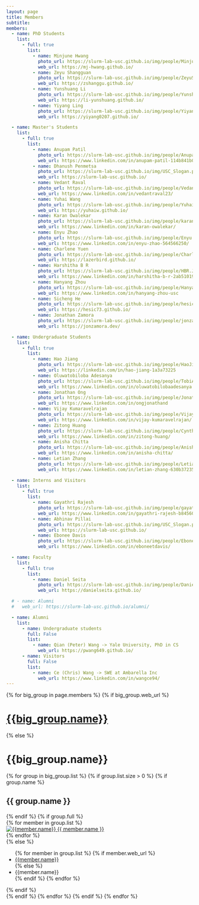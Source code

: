 ```yaml
---
layout: page
title: Members
subtitle:
members:
  - name: PhD Students
    list:
      - full: true
        list:
          - name: Minjune Hwang
            photo_url: https://slurm-lab-usc.github.io/img/people/MinjuneHwang.png
            web_url: https://mj-hwang.github.io/
          - name: Zeyu Shangguan
            photo_url: https://slurm-lab-usc.github.io/img/people/ZeyuShangguan.jpeg
            web_url: https://zshanggu.github.io/
          - name: Yunshuang Li
            photo_url: https://slurm-lab-usc.github.io/img/people/Yunshuang.jpeg
            web_url: https://li-yunshuang.github.io/
          - name: Yiyang Ling
            photo_url: https://slurm-lab-usc.github.io/img/people/Yiyang.jpg
            web_url: https://yiyang0207.github.io/

  - name: Master's Students
    list:
      - full: true
        list:
          - name: Anupam Patil
            photo_url: https://slurm-lab-usc.github.io/img/people/AnupamPatil.jpeg
            web_url: https://www.linkedin.com/in/anupam-patil-114b841b0/
          - name: Dhanush Penmetsa
            photo_url: https://slurm-lab-usc.github.io/img/USC_Slogan.png
            web_url: https://slurm-lab-usc.github.io/
          - name: Vedant Raval
            photo_url: https://slurm-lab-usc.github.io/img/people/VedantRaval.jpeg
            web_url: https://www.linkedin.com/in/vedantraval23/
          - name: Yuhai Wang
            photo_url: https://slurm-lab-usc.github.io/img/people/Yuhai.jpg
            web_url: https://yuhaiw.github.io/
          - name: Karan Owalekar
            photo_url: https://slurm-lab-usc.github.io/img/people/karanOwalekar.jpg
            web_url: https://www.linkedin.com/in/karan-owalekar/
          - name: Enyu Zhao
            photo_url: https://slurm-lab-usc.github.io/img/people/Enyu.jpeg
            web_url: https://www.linkedin.com/in/enyu-zhao-564566250/
          - name: Charlene Yuen
            photo_url: https://slurm-lab-usc.github.io/img/people/Charlene.jpg
            web_url: https://lazerbird.github.io/
          - name: Harshitha B R
            photo_url: https://slurm-lab-usc.github.io/img/people/HBR.JPG
            web_url: https://www.linkedin.com/in/harshitha-b-r-2ab510190/
          - name: Hanyang Zhou
            photo_url: https://slurm-lab-usc.github.io/img/people/HanyangZHOU.png
            web_url: https://www.linkedin.com/in/hanyang-zhou-usc
          - name: Sicheng He
            photo_url: https://slurm-lab-usc.github.io/img/people/hesicheng.jpg
            web_url: https://hesic73.github.io/
          - name: Jonathan Zamora
            photo_url: https://slurm-lab-usc.github.io/img/people/jonzamora.jpg
            web_url: https://jonzamora.dev/

  - name: Undergraduate Students
    list:
      - full: true
        list:
          - name: Hao Jiang
            photo_url: https://slurm-lab-usc.github.io/img/people/HaoJiang.jpg
            web_url: https://linkedin.com/in/hao-jiang-1a3a73225
          - name: Oluwatobiloba Adesanya
            photo_url: https://slurm-lab-usc.github.io/img/people/TobiAdesanya.jpeg
            web_url: https://www.linkedin.com/in/oluwatobilobaadesanya
          - name: Jonathan Ong
            photo_url: https://slurm-lab-usc.github.io/img/people/JonathanOng.jpg
            web_url: https://www.linkedin.com/in/ongjonathand
          - name: Vijay Kumaravelrajan
            photo_url: https://slurm-lab-usc.github.io/img/people/VijayKumaravelrajan.jpg
            web_url: https://www.linkedin.com/in/vijay-kumaravelrajan/
          - name: Zitong Huang
            photo_url: https://slurm-lab-usc.github.io/img/people/Cynthia.jpeg
            web_url: https://www.linkedin.com/in/zitong-huang/
          - name: Anisha Chitta
            photo_url: https://slurm-lab-usc.github.io/img/people/AnishaChitta.jpeg
            web_url: https://www.linkedin.com/in/anisha-chitta/
          - name: Letian Zhang
            photo_url: https://slurm-lab-usc.github.io/img/people/LetianZhang.jpeg
            web_url: https://www.linkedin.com/in/letian-zhang-630b37235/

  - name: Interns and Visitors
    list:
      - full: true
        list:
          - name: Gayathri Rajesh
            photo_url: https://slurm-lab-usc.github.io/img/people/gayathri.jpg
            web_url: https://www.linkedin.com/in/gayathri-rajesh-b84560228/
          - name: Abhinav Pillai
            photo_url: https://slurm-lab-usc.github.io/img/USC_Slogan.png
            web_url: https://slurm-lab-usc.github.io/
          - name: Ebonee Davis
            photo_url: https://slurm-lab-usc.github.io/img/people/EboneeDavis.jpeg
            web_url: https://www.linkedin.com/in/eboneetdavis/

  - name: Faculty
    list:
      - full: true
        list:
          - name: Daniel Seita
            photo_url: https://slurm-lab-usc.github.io/img/people/Daniel_2023_square.png
            web_url: https://danielseita.github.io/

  # - name: Alumni
  #   web_url: https://slurm-lab-usc.github.io/alumni/

  - name: Alumni
    list:
      - name: Undergraduate students
        full: False
        list:
          - name: Qian (Peter) Wang -> Yale University, PhD in CS
            web_url: https://pwang649.github.io/
      - name: Visitors
        full: False
        list:
          - name: Ce (Chris) Wang -> SWE at Ambarella Inc
            web_url: https://www.linkedin.com/in/wangce94/
---
```


<div class="row">
  {% for big_group in page.members %}
    {% if big_group.web_url %}
      <h1> <a href="{{big_group.web_url}}"> {{big_group.name}} </a> </h1>
    {% else %}
      <h1> {{big_group.name}} </h1>
      {% for group in big_group.list %}
        {% if group.list.size > 0 %}
          {% if group.name %}
            <h2 style="text-align: left; margin-bottom: 20px;"> {{ group.name }} </h2>
          {% endif %}
          {% if group.full %}
          <div class="row member-row">
            {% for member in group.list %}
              <div class="col-xl-3 col-lg-3 col-md-3 text-center col-sm-6 col-xs-6 member-col">
                <a target="_blank" href="{{ member.web_url }}">
                  <img class="img-responsive" src="{{ member.photo_url }}" alt="{{member.name}}">
                </a>
                <a target="_blank" href="{{ member.web_url }}">
                  {{ member.name }}
                </a>
              </div>
            {% endfor %}
          </div>
          {% else %}
            <ul>
              {% for member in group.list %}
                {% if member.web_url %}
                  <li><a href="{{member.web_url}}"> {{member.name}} </a></li>
                {% else %}
                  <li><a> {{member.name}} </a></li>
                {% endif %}
              {% endfor %}
            </ul>
          {% endif %}
        <br>
        {% endif %}
      {% endfor %}
    {% endif %}
  {% endfor %}
</div>
